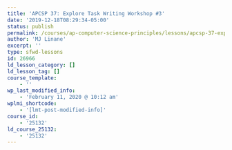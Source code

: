 ```yaml
---
title: 'APCSP 37: Explore Task Writing Workshop #3'
date: '2019-12-18T08:29:34-05:00'
status: publish
permalink: /courses/ap-computer-science-principles/lessons/apcsp-37-explore-task-writing-workshop-3
author: 'MJ Linane'
excerpt: ''
type: sfwd-lessons
id: 26966
ld_lesson_category: []
ld_lesson_tag: []
course_template:
    - ''
wp_last_modified_info:
    - 'February 11, 2020 @ 10:12 am'
wplmi_shortcode:
    - '[lmt-post-modified-info]'
course_id:
    - '25132'
ld_course_25132:
    - '25132'
---
```

<!DOCTYPE html PUBLIC "-//W3C//DTD HTML 4.0 Transitional//EN" "http://www.w3.org/TR/REC-html40/loose.dtd">
<?xml encoding="UTF-8">
